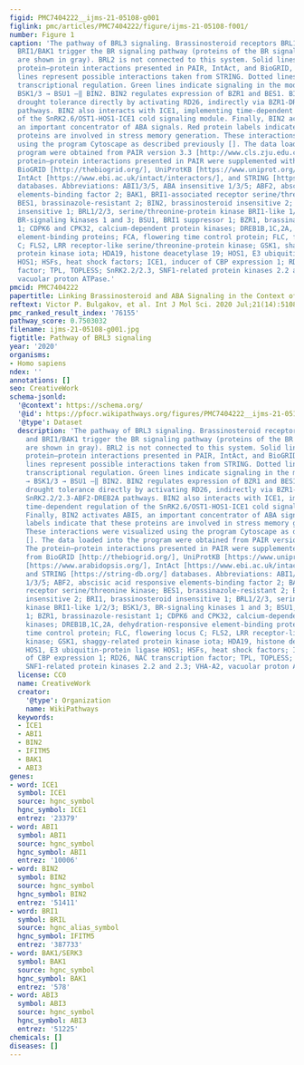 ```yaml
---
figid: PMC7404222__ijms-21-05108-g001
figlink: pmc/articles/PMC7404222/figure/ijms-21-05108-f001/
number: Figure 1
caption: 'The pathway of BRL3 signaling. Brassinosteroid receptors BRL1, BRL3, and
  BRI1/BAK1 trigger the BR signaling pathway (proteins of the BR signaling system
  are shown in gray). BRL2 is not connected to this system. Solid lines represent
  protein–protein interactions presented in PAIR, IntAct, and BioGRID, and dashed
  lines represent possible interactions taken from STRING. Dotted lines represent
  transcriptional regulation. Green lines indicate signaling in the module BRL3 →
  BSK1/3 → BSU1 ―‖ BIN2. BIN2 regulates expression of BZR1 and BES1. BIN2 regulates
  drought tolerance directly by activating RD26, indirectly via BZR1-DREB1B and SnRK2.2/2.3-ABF2-DREB2A
  pathways. BIN2 also interacts with ICE1, implementing time-dependent regulation
  of the SnRK2.6/OST1-HOS1-ICE1 cold signaling module. Finally, BIN2 activates ABI5,
  an important concentrator of ABA signals. Red protein labels indicate that these
  proteins are involved in stress memory generation. These interactions were visualized
  using the program Cytoscape as described previously []. The data loaded into the
  program were obtained from PAIR version 3.3 [http://www.cls.zju.edu.cn/pair/]. The
  protein–protein interactions presented in PAIR were supplemented with data from
  BioGRID [http://thebiogrid.org/], UniProtKB [https://www.uniprot.org/], TAIR [https://www.arabidopsis.org/],
  IntAct [https://www.ebi.ac.uk/intact/interactors/], and STRING [https://string-db.org/]
  databases. Abbreviations: ABI1/3/5, ABA insensitive 1/3/5; ABF2, abscisic acid responsive
  elements-binding factor 2; BAK1, BRI1-associated receptor serine/threonine kinase;
  BES1, brassinazole-resistant 2; BIN2, brassinosteroid insensitive 2; BRI1, brassinosteroid
  insensitive 1; BRL1/2/3, serine/threonine-protein kinase BRI1-like 1/2/3; BSK1/3,
  BR-signaling kinases 1 and 3; BSU1, BRI1 suppressor 1; BZR1, brassinazole-resistant
  1; CDPK6 and CPK32, calcium-dependent protein kinases; DREB1B,1C,2A, dehydration-responsive
  element-binding proteins; FCA, flowering time control protein; FLC, flowering locus
  C; FLS2, LRR receptor-like serine/threonine-protein kinase; GSK1, shaggy-related
  protein kinase iota; HDA19, histone deacetylase 19; HOS1, E3 ubiquitin-protein ligase
  HOS1; HSFs, heat shock factors; ICE1, inducer of CBP expression 1; RD26, NAC transcription
  factor; TPL, TOPLESS; SnRK2.2/2.3, SNF1-related protein kinases 2.2 and 2.3; VHA-A2,
  vacuolar proton ATPase.'
pmcid: PMC7404222
papertitle: Linking Brassinosteroid and ABA Signaling in the Context of Stress Acclimation.
reftext: Victor P. Bulgakov, et al. Int J Mol Sci. 2020 Jul;21(14):5108.
pmc_ranked_result_index: '76155'
pathway_score: 0.7503032
filename: ijms-21-05108-g001.jpg
figtitle: Pathway of BRL3 signaling
year: '2020'
organisms:
- Homo sapiens
ndex: ''
annotations: []
seo: CreativeWork
schema-jsonld:
  '@context': https://schema.org/
  '@id': https://pfocr.wikipathways.org/figures/PMC7404222__ijms-21-05108-g001.html
  '@type': Dataset
  description: 'The pathway of BRL3 signaling. Brassinosteroid receptors BRL1, BRL3,
    and BRI1/BAK1 trigger the BR signaling pathway (proteins of the BR signaling system
    are shown in gray). BRL2 is not connected to this system. Solid lines represent
    protein–protein interactions presented in PAIR, IntAct, and BioGRID, and dashed
    lines represent possible interactions taken from STRING. Dotted lines represent
    transcriptional regulation. Green lines indicate signaling in the module BRL3
    → BSK1/3 → BSU1 ―‖ BIN2. BIN2 regulates expression of BZR1 and BES1. BIN2 regulates
    drought tolerance directly by activating RD26, indirectly via BZR1-DREB1B and
    SnRK2.2/2.3-ABF2-DREB2A pathways. BIN2 also interacts with ICE1, implementing
    time-dependent regulation of the SnRK2.6/OST1-HOS1-ICE1 cold signaling module.
    Finally, BIN2 activates ABI5, an important concentrator of ABA signals. Red protein
    labels indicate that these proteins are involved in stress memory generation.
    These interactions were visualized using the program Cytoscape as described previously
    []. The data loaded into the program were obtained from PAIR version 3.3 [http://www.cls.zju.edu.cn/pair/].
    The protein–protein interactions presented in PAIR were supplemented with data
    from BioGRID [http://thebiogrid.org/], UniProtKB [https://www.uniprot.org/], TAIR
    [https://www.arabidopsis.org/], IntAct [https://www.ebi.ac.uk/intact/interactors/],
    and STRING [https://string-db.org/] databases. Abbreviations: ABI1/3/5, ABA insensitive
    1/3/5; ABF2, abscisic acid responsive elements-binding factor 2; BAK1, BRI1-associated
    receptor serine/threonine kinase; BES1, brassinazole-resistant 2; BIN2, brassinosteroid
    insensitive 2; BRI1, brassinosteroid insensitive 1; BRL1/2/3, serine/threonine-protein
    kinase BRI1-like 1/2/3; BSK1/3, BR-signaling kinases 1 and 3; BSU1, BRI1 suppressor
    1; BZR1, brassinazole-resistant 1; CDPK6 and CPK32, calcium-dependent protein
    kinases; DREB1B,1C,2A, dehydration-responsive element-binding proteins; FCA, flowering
    time control protein; FLC, flowering locus C; FLS2, LRR receptor-like serine/threonine-protein
    kinase; GSK1, shaggy-related protein kinase iota; HDA19, histone deacetylase 19;
    HOS1, E3 ubiquitin-protein ligase HOS1; HSFs, heat shock factors; ICE1, inducer
    of CBP expression 1; RD26, NAC transcription factor; TPL, TOPLESS; SnRK2.2/2.3,
    SNF1-related protein kinases 2.2 and 2.3; VHA-A2, vacuolar proton ATPase.'
  license: CC0
  name: CreativeWork
  creator:
    '@type': Organization
    name: WikiPathways
  keywords:
  - ICE1
  - ABI1
  - BIN2
  - IFITM5
  - BAK1
  - ABI3
genes:
- word: ICE1
  symbol: ICE1
  source: hgnc_symbol
  hgnc_symbol: ICE1
  entrez: '23379'
- word: ABI1
  symbol: ABI1
  source: hgnc_symbol
  hgnc_symbol: ABI1
  entrez: '10006'
- word: BIN2
  symbol: BIN2
  source: hgnc_symbol
  hgnc_symbol: BIN2
  entrez: '51411'
- word: BRI1
  symbol: BRIL
  source: hgnc_alias_symbol
  hgnc_symbol: IFITM5
  entrez: '387733'
- word: BAK1/SERK3
  symbol: BAK1
  source: hgnc_symbol
  hgnc_symbol: BAK1
  entrez: '578'
- word: ABI3
  symbol: ABI3
  source: hgnc_symbol
  hgnc_symbol: ABI3
  entrez: '51225'
chemicals: []
diseases: []
---
```

